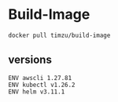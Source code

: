 # Build-Image

```bash
docker pull timzu/build-image
```

## versions

```
ENV awscli 1.27.81
ENV kubectl v1.26.2
ENV helm v3.11.1
```
